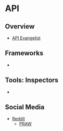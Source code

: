 # API

## Overview

* [API Evangelist](https://apievangelist.com/)

## Frameworks

* []()

## Tools: Inspectors

* []()

## Social Media

* [Reddit](https://www.reddit.com/prefs/apps)
  * [PRAW](https://praw.readthedocs.io/en/stable/getting_started/quick_start.html)